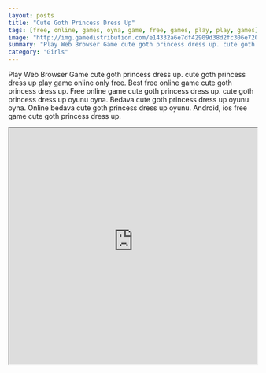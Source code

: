 ```yaml
---
layout: posts
title: "Cute Goth Princess Dress Up"
tags: [free, online, games, oyna, game, free, games, play, play, games]
image: "http://img.gamedistribution.com/e14332a6e7df42909d38d2fc306e7208.jpg"
summary: "Play Web Browser Game cute goth princess dress up. cute goth princess dress up play game online only free. Best free online game cute goth princess dress up. Free online game cute goth princess dress up. cute goth princess dress up oyunu oyna. Bedava cute goth princess dress up oyunu oyna. Online bedava cute goth princess dress up oyunu. Android, ios free game cute goth princess dress up."
category: "Girls"
---
```


Play Web Browser Game cute goth princess dress up. cute goth princess dress up play game online only free. Best free online game cute goth princess dress up. Free online game cute goth princess dress up. cute goth princess dress up oyunu oyna. Bedava cute goth princess dress up oyunu oyna. Online bedava cute goth princess dress up oyunu. Android, ios free game cute goth princess dress up.

<iframe width="100%" height="480px;" src="http://flash.gamedistribution.com?game=e14332a6e7df42909d38d2fc306e7208"></iframe>